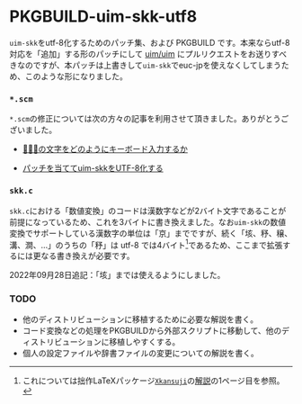 # PKGBUILD-uim-skk-utf8

`uim-skk`をutf-8化するためのパッチ集、および PKGBUILD です。本来ならutf-8対応を「追加」する形のパッチにして [uim/uim](https://github.com/uim/uim) にプルリクエストをお送りすべきなのですが、本パッチは上書きして`uim-skk`でeuc-jpを使えなくしてしまうため、このような形になりました。

### `*.scm`

`*.scm`の修正については次の方々の記事を利用させて頂きました。ありがとうございました。

* [「𠁣」の文字をどのようにキーボード入力するか](https://harakire.tripod.com/junkies/non-bmp-keyb.html)

* [パッチを当ててuim-skkをUTF-8化する](https://keens.github.io/blog/2019/10/20/patchiwoateteuim_skkwoutf_8kasuru/)

### `skk.c`

`skk.c`における「数値変換」のコードは漢数字などが2バイト文字であることが前提になっているため、これを3バイトに書き換えました。なお`uim-skk`の数値変換でサポートしている漢数字の単位は「京」までですが、続く「垓、𥝱、穣、溝、澗、…」のうちの「𥝱」は utf-8 では4バイト[^1]であるため、ここまで拡張するには更なる書き換えが必要です。

2022年09月28日追記：「垓」までは使えるようにしました。

### TODO

* 他のディストリビューションに移植するために必要な解説を書く。
* コード変換などの処理をPKGBUILDから外部スクリプトに移動して、他のディストリビューションに移植しやすくする。
* 個人の設定ファイルや辞書ファイルの変更についての解説を書く。

[^1]: これについては拙作LaTeXパッケージ[`Xkansuji`](https://github.com/tattsan/xkansuji)の[解説](https://github.com/tattsan/xkansuji/blob/master/jousu.pdf)の1ページ目を参照。

